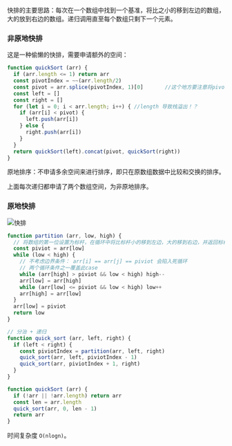 快排的主要思路：每次在一个数组中找到一个基准，将比之小的移到左边的数组，大的放到右边的数组。递归调用直至每个数组只剩下一个元素。

### 非原地快排
这是一种偷懒的快排，需要申请额外的空间：
```js
function quickSort (arr) {
  if (arr.length <= 1) return arr
  const pivotIndex = ~~(arr.length/2)
  const pivot = arr.splice(pivotIndex, 1)[0]       //这个地方要注意将pivot移除
  const left = []
  const right = []
  for (let i = 0; i < arr.length; i++) { //length 导致栈溢出！？
    if (arr[i] < pivot) {
      left.push(arr[i])
    } else {
      right.push(arr[i])
    }
  }
  return quickSort(left).concat(pivot, quickSort(right))
}
```

原地排序：不申请多余空间来进行排序，即只在原数组数据中比较和交换的排序。

上面每次递归都申请了两个数组空间，为非原地排序。

### 原地快排

![快排](https://pic.downk.cc/item/5efad69b14195aa5947d90b5.png)

```js
function partition (arr, low, high) {
  // 将数组的第一位设置为标杆，在循环中将比标杆小的移到左边，大的移到右边，并返回标杆在数组中的正确的下标
  const piviot = arr[low]
  while (low < high) {
    // 不考虑边界条件： arr[i] == arr[j] == piviot 会陷入死循环
    // 两个循环条件之一覆盖此case
    while (arr[high] > piviot && low < high) high--
    arr[low] = arr[high]
    while (arr[low] <= piviot && low < high) low++
    arr[high] = arr[low]
  }
  arr[low] = piviot
  return low
}

// 分治 + 递归
function quick_sort (arr, left, right) {
  if (left < right) {
    const piviotIndex = partition(arr, left, right)
    quick_sort(arr, left, piviotIndex - 1)
    quick_sort(arr, piviotIndex + 1, right)
  }
}

function quickSort (arr) {
  if (!arr || !arr.length) return arr
  const len = arr.length
  quick_sort(arr, 0, len - 1)
  return arr
}
```

时间复杂度 `O(nlogn)`。
